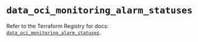 # `data_oci_monitoring_alarm_statuses`

Refer to the Terraform Registry for docs: [`data_oci_monitoring_alarm_statuses`](https://registry.terraform.io/providers/oracle/oci/6.18.0/docs/data-sources/monitoring_alarm_statuses).
